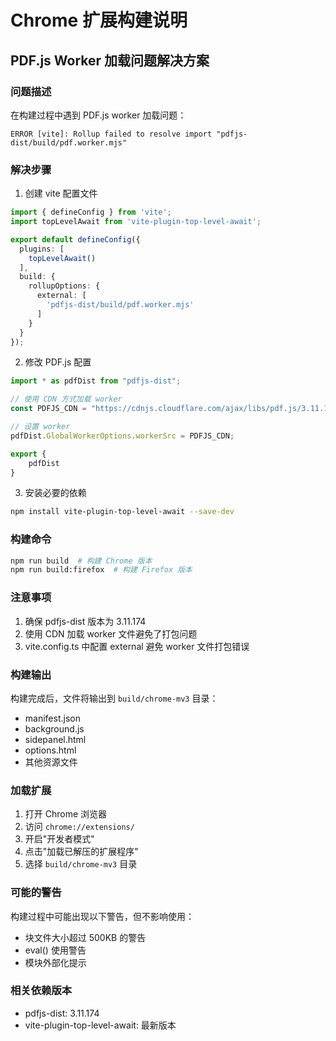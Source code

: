 # Chrome 扩展构建说明

## PDF.js Worker 加载问题解决方案

### 问题描述
在构建过程中遇到 PDF.js worker 加载问题：
```
ERROR [vite]: Rollup failed to resolve import "pdfjs-dist/build/pdf.worker.mjs"
```

### 解决步骤

1. 创建 vite 配置文件
```typescript:vite.config.ts
import { defineConfig } from 'vite';
import topLevelAwait from 'vite-plugin-top-level-await';

export default defineConfig({
  plugins: [
    topLevelAwait()
  ],
  build: {
    rollupOptions: {
      external: [
        'pdfjs-dist/build/pdf.worker.mjs'
      ]
    }
  }
}); 
```

2. 修改 PDF.js 配置
```typescript:src/libs/pdfjs.ts
import * as pdfDist from "pdfjs-dist";

// 使用 CDN 方式加载 worker
const PDFJS_CDN = "https://cdnjs.cloudflare.com/ajax/libs/pdf.js/3.11.174/pdf.worker.min.js";

// 设置 worker
pdfDist.GlobalWorkerOptions.workerSrc = PDFJS_CDN;

export {
    pdfDist
}
```

3. 安装必要的依赖
```bash
npm install vite-plugin-top-level-await --save-dev
```

### 构建命令
```bash
npm run build  # 构建 Chrome 版本
npm run build:firefox  # 构建 Firefox 版本
```

### 注意事项
1. 确保 pdfjs-dist 版本为 3.11.174
2. 使用 CDN 加载 worker 文件避免了打包问题
3. vite.config.ts 中配置 external 避免 worker 文件打包错误

### 构建输出
构建完成后，文件将输出到 `build/chrome-mv3` 目录：
- manifest.json
- background.js
- sidepanel.html
- options.html
- 其他资源文件

### 加载扩展
1. 打开 Chrome 浏览器
2. 访问 `chrome://extensions/`
3. 开启"开发者模式"
4. 点击"加载已解压的扩展程序"
5. 选择 `build/chrome-mv3` 目录

### 可能的警告
构建过程中可能出现以下警告，但不影响使用：
- 块文件大小超过 500KB 的警告
- eval() 使用警告
- 模块外部化提示

### 相关依赖版本
- pdfjs-dist: 3.11.174
- vite-plugin-top-level-await: 最新版本 